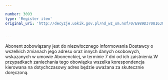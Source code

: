 ```yaml
---

number: 3093
type: 'Register item'
original_uri: 'http://decyzje.uokik.gov.pl/nd_wz_um.nsf/0/E989D3708163904BC12579F8003A8BD7?OpenDocument'


---
```


Abonent zobowiązany jest do niezwłocznego informowania Dostawcy o wszelkich zmianach jego adresu oraz innych danych osobowych, wskazanych w umowie Abonenckiej, w terminie 7 dni od ich zaistnienia.W przypadkach zaniechania tego obowiązku wszelka korespondencja kierowana na dotychczasowy adres będzie uważana za skutecznie doręczoną.
